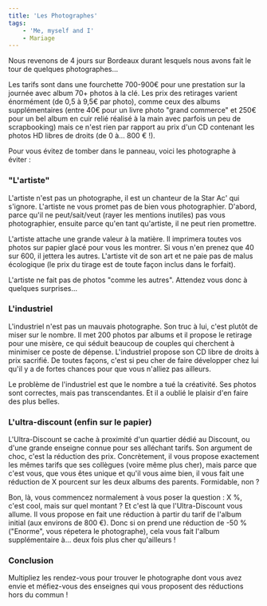 ```yaml
---
title: 'Les Photographes'
tags:
    - 'Me, myself and I'
    - Mariage
---
```


Nous revenons de 4 jours sur Bordeaux durant lesquels nous avons fait le tour de
quelques photographes…

<!-- more -->

Les tarifs sont dans une fourchette 700-900€ pour une prestation sur la journée
avec album 70+ photos à la clé. Les prix des retirages varient énormément (de
0,5 à 9,5€ par photo), comme ceux des albums supplémentaires (entre 40€ pour un
livre photo "grand commerce" et 250€ pour un bel album en cuir relié réalisé à
la main avec parfois un peu de scrapbooking) mais ce n'est rien par rapport au
prix d'un CD contenant les photos HD libres de droits (de 0 à… 800 €&nbsp;!).

Pour vous évitez de tomber dans le panneau, voici les photographe à
éviter&nbsp;:

### "L'artiste"

L'artiste n'est pas un photographe, il est un chanteur de la Star Ac' qui
s'ignore. L'artiste ne vous promet pas de bien vous photographier. D'abord,
parce qu'il ne peut/sait/veut (rayer les mentions inutiles) pas vous
photographier, ensuite parce qu'en tant qu'artiste, il ne peut rien promettre.

L'artiste attache une grande valeur à la matière. Il imprimera toutes vos photos
sur papier glacé pour vous les montrer. Si vous n'en prenez que 40 sur 600, il
jettera les autres. L'artiste vit de son art et ne paie pas de malus écologique
(le prix du tirage est de toute façon inclus dans le forfait).

L'artiste ne fait pas de photos "comme les autres". Attendez vous donc à
quelques surprises…

### L'industriel

L'industriel n'est pas un mauvais photographe. Son truc à lui, c'est plutôt de
miser sur le nombre. Il met 200 photos par albums et il propose le retirage pour
une misère, ce qui séduit beaucoup de couples qui cherchent à minimiser ce poste
de dépense. L'industriel propose son CD libre de droits à prix sacrifié. De
toutes façons, c'est si peu cher de faire développer chez lui qu'il y a de
fortes chances pour que vous n'alliez pas ailleurs.

Le problème de l'industriel est que le nombre a tué la créativité. Ses photos
sont correctes, mais pas transcendantes. Et il a oublié le plaisir d'en faire
des plus belles.

### L'ultra-discount (enfin sur le papier)

L'Ultra-Discount se cache à proximité d'un quartier dédié au Discount, ou d'une
grande enseigne connue pour ses alléchant tarifs. Son argument de choc, c'est la
réduction des prix. Concrètement, il vous propose exactement les mêmes tarifs
que ses collègues (voire même plus cher), mais parce que c'est vous, que vous
êtes unique et qu'il vous aime bien, il vous fait une réduction de X pourcent
sur les deux albums des parents. Formidable, non&nbsp;?

Bon, là, vous commencez normalement à vous poser la question&nbsp;: X %, c'est
cool, mais sur quel montant&nbsp;? Et c'est là que l'Ultra-Discount vous allume.
Il vous propose en fait une réduction à partir du tarif de l'album initial (aux
environs de 800 €). Donc si on prend une réduction de -50 % ("Enorme", vous
répetera le photographe), cela vous fait l'album supplémentaire à… deux fois
plus cher qu'ailleurs&nbsp;!

### Conclusion

Multipliez les rendez-vous pour trouver le photographe dont vous avez envie et
méfiez-vous des enseignes qui vous proposent des réductions hors du commun !
